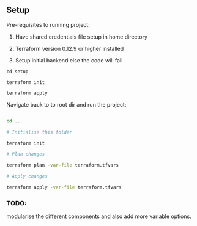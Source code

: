 ## Setup

Pre-requisites to running project:

1. Have shared credentials file setup in home directory

2. Terraform version 0.12.9 or higher installed

3. Setup initial backend else the code will fail

```
cd setup

terraform init

terraform apply

```

Navigate back to to root dir and run the project:

```bash

cd ..

# Initialise this folder

terraform init 

# Plan changes

terraform plan -var-file terraform.tfvars

# Apply changes

terraform apply -var-file terraform.tfvars

``` 

### TODO:

modularise the different components and also add more 
variable options.

